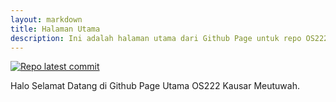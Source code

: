 ```yaml
---
layout: markdown
title: Halaman Utama
description: Ini adalah halaman utama dari Github Page untuk repo OS222 Kausar Meutuwah.
---
```



[![Repo latest commit](https://img.shields.io/github/last-commit/kausarme/os222)](https://github.com/kausarme/os222/commits/main)


Halo Selamat Datang di Github Page Utama OS222 Kausar Meutuwah.


